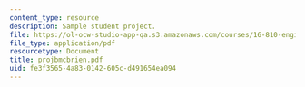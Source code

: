 ```yaml
---
content_type: resource
description: Sample student project.
file: https://ol-ocw-studio-app-qa.s3.amazonaws.com/courses/16-810-engineering-design-and-rapid-prototyping-january-iap-2007/fe3f35654a830142605cd491654ea094_projbmcbrien.pdf
file_type: application/pdf
resourcetype: Document
title: projbmcbrien.pdf
uid: fe3f3565-4a83-0142-605c-d491654ea094
---
```

